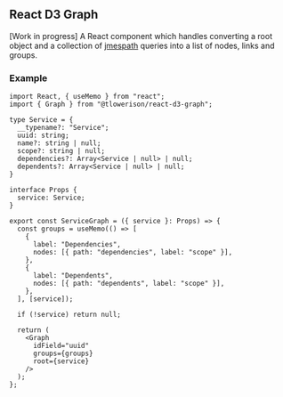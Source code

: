 ## React D3 Graph
\[Work in progress\]
A React component which handles converting a root object and a collection of [jmespath](https://jmespath.org/) queries into a list of nodes, links and groups.

### Example
```tsx
import React, { useMemo } from "react";
import { Graph } from "@tlowerison/react-d3-graph";

type Service = {
  __typename?: "Service";
  uuid: string;
  name?: string | null;
  scope?: string | null;
  dependencies?: Array<Service | null> | null;
  dependents?: Array<Service | null> | null;
}

interface Props {
  service: Service;
}

export const ServiceGraph = ({ service }: Props) => {
  const groups = useMemo(() => [
    {
      label: "Dependencies",
      nodes: [{ path: "dependencies", label: "scope" }],
    },
    {
      label: "Dependents",
      nodes: [{ path: "dependents", label: "scope" }],
    },
  ], [service]);

  if (!service) return null;

  return (
    <Graph
      idField="uuid"
      groups={groups}
      root={service}
    />
  );
};
```
